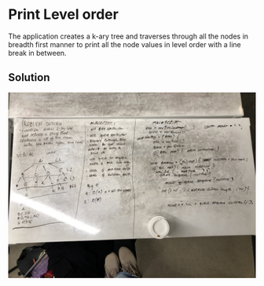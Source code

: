# Print Level order
The application creates a k-ary tree and traverses through all the nodes in breadth first manner to print all the node values in level order with a line break in between.

## Solution
![print_level_order](assets/print_level_order.JPG)